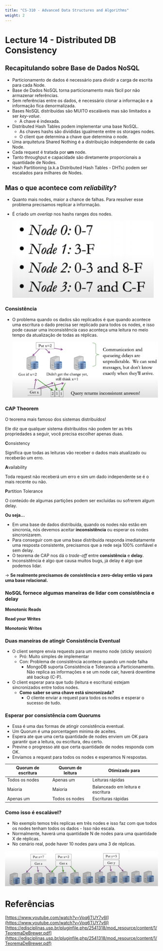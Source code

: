 ```yaml
---
title: "CS-310 - Advanced Data Structures and Algorithms"
weight: 2
---
```



# **Lecture 14 - Distributed DB Consistency**

## **Recapitulando sobre Base de Dados NoSQL**

- Particionamento de dados é necessário para dividir a carga de escrita para cada Node.
- Base de Dados NoSQL torna particionamento mais fácil por não armazenar referências.
- Sem referências entre os dados, é necessário clonar a informação e a informação fica denormalizada.
- Bases NoSQL distribuídas são MUITO escaláveis mas são limitados a ser *key-value*.
    - A chave é indexada.
- Distributed Hash Tables podem implementar uma base NoSQL.
    - As chaves hashs são divididas igualmente entre os storages nodes.
    - O client que determina a chave que determina o node.
- Uma arquitetura Shared Nothing é a distribuição independente de cada Node.
- Cada request é tratada por **um** node.
- Tanto throughput e capacidade são diretamente proporcionais a quantidade de Nodes.
- Hash Partitioning (a.k.a Distributed Hash Tables - DHTs) podem ser escalados para milhares de Nodes.

## **Mas o que acontece com *reliability*?**

- Quanto mais nodes, maior a chance de falhas. Para resolver esse problema precisamos replicar a informação.
- É criado um *overlap* nos hashs ranges dos nodes.

    ![replicação](../assets/cs-310-advanced-data-structures-and-algorithms/range-replication.png)


### **Consistência**

- O problema quando os dados são replicados é que quando acontece uma escritura o dado precisa ser replicado para todos os nodes, e isso pode causar uma inconsistência caso aconteça uma leitura no meio tempo da atualização de todas as réplicas.

    ![consistency](../assets/cs-310-advanced-data-structures-and-algorithms/consistency.png)


### **CAP Theorem**

 O teorema mais famoso dos sistemas distribuídos!

Ele diz que qualquer sistema distribuídos não podem ter as três propriedades a seguir, você precisa escolher apenas duas.

**C**onsistency

Significa que todas as leituras vão receber o dados mais atualizado ou receberão um erro.

**A**vailability

Toda request não receberá um erro e sim um dado independente se é o mais recente ou não.

**P**artition Tolerance

O conteúdo de algumas partições podem ser excluídas ou sofrerem algum delay.

**Ou seja...**

- Em uma base de dados distribuída, quando os nodes não estão em sincronia, nós devemos aceitar **inconsistência** ou esperar os nodes sincronizarem.
- Para conseguir com que uma base distribuída responda imediatamente uma resposta consistente, precisamos que a rede seja 100% confiável e sem delay.
- O teorema de CAP nos dá o *trade-off* entre **consistência** e **delay.**
- Inconsistência é algo que causa muitos bugs, já delay é algo que podemos lidar.

→ **Se realmente precisamos de consistência e zero-delay então vá para uma base relacional.**

### **NoSQL fornece algumas maneiras de lidar com consistência e delay**

**Monotonic Reads**

**Read your Writes**

**Monotonic Writes**

### Duas maneiras de atingir Consistência Eventual

- O client sempre envia requests para um mesmo node (sticky session)
    - Pró: Muito simples de implementar
    - Con: Problema de consistência acontece quando um node falha
        - MongoDB suporta Consistência e Tolerancia a Particionamento. Não replica as informações e se um node cair, haverá downtime até backup (C-P).
- O client esperar para que tudo (leitura e escritura) estejam sincronizados entre todos nodes.
    - **Como saber se uma chave está sincronizada?**
        - O cliente enviar a request para todos os nodes e esperar o sucesso de tudo.

### Esperar por consistência com Quorums

- Essa é uma das formas de atingir consistência eventual.
- Um Quorum é uma porcentagem minima de aceites.
- Espera ate que uma certa quantidade de nodes enviem um OK para garantir que a leitura, ou escritura, deu certo.
- Previne o progresso até que certa quantidade de nodes responda com OK.
- Enviamos a request para todos os nodes e esperamos N respostas.

| Quorum de escritura | Quorum de leitura | Otimizado para |
| --- | --- | --- |
| Todos os nodes | Apenas um | Leituras rápidas |
| Maioria | Maioria | Balanceado em leitura e escritura |
| Apenas um | Todos os nodes | Escrituras rápidas |


### Como isso é escalável?

- No exemplo temos três replicas em três nodes e isso faz com que todos os nodes tenham todos os dados - Isso não escala.
- Normalmente, haverá uma quantidade N de nodes para uma quantidade X de réplicas.
- No cenário real, pode haver 10 nodes para uma 3 de réplicas.

![cluster](../assets/cs-310-advanced-data-structures-and-algorithms/cluster-scaling.png)

# Referências

[https://www.youtube.com/watch?v=Vpq6TUY7v6I](https://www.youtube.com/watch?v=Vpq6TUY7v6I)
[https://edisciplinas.usp.br/pluginfile.php/2541318/mod_resource/content/1/TeoremaDeBrewer.pdf](https://edisciplinas.usp.br/pluginfile.php/2541318/mod_resource/content/1/TeoremaDeBrewer.pdf)
